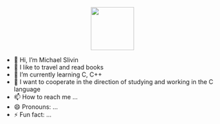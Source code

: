 <div id="header" align="center">
  <img src="https://media.giphy.com/media/M9gbBd9nbDrOTu1Mqx/giphy.gif" width="100"/>
</div>




- 👋 Hi, I’m Michael Slivin
- 👀 I like to travel and read books
- 🌱 I’m currently learning C, C++
- 💞️ I want to cooperate in the direction of studying and working in the C language
- 📫 How to reach me ...
- 😄 Pronouns: ...
- ⚡ Fun fact: ...

<!---
Sliva721/Sliva721 is a ✨ special ✨ repository because its `README.md` (this file) appears on your GitHub profile.
You can click the Preview link to take a look at your changes.
--->
